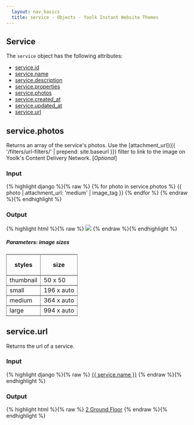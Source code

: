 ```yaml
---
  layout: nav_basics
  title: service - Objects - Yoolk Instant Website Themes
---
```


<h2 class="section-title">Service</h2>

The <code>service</code> object has the following attributes:

<div class="panel">
  <div class="panel-body">
    <ul>
      <li>
        <a href="#id">service.id</a>
      </li>
      <li>
        <a href="#name">service.name</a>
      </li>
      <li>
        <a href="#description">service.description</a>
      </li>
      <li>
        <a href="#properties">service.properties</a>
      </li>
      <li>
        <a href="#photos">service.photos</a>
      </li>
      <li>
        <a href="#created_at">service.created_at</a>
      </li>
      <li>
        <a href="#updated_at">service.updated_at</a>
      </li>
      <li>
        <a href="#url">service.url</a>
      </li>
    </ul>
  </div>
</div>

<h2 class="tags" id="photos">service.photos</h2>

Returns an array of the service's photos. Use the [attachment_url]({{ '/filters/url-filters/' | prepend: site.baseurl }}) filter to link to the image on Yoolk's Content Delivery Network. [*Optional*]

<div class="panel">
  <div class="panel-header">
    <h3>Input</h3>
  </div>
  <div class="panel-body">
{% highlight django %}{% raw %}
{% for photo in service.photos %}
  {{ photo | attachment_url: 'medium' | image_tag }}
{% endfor %}
{% endraw %}{% endhighlight %}
  </div>
</div>

<div class="panel">
  <div class="panel-header">
    <h3>Output</h3>
  </div>
  <div class="panel-body">
{% highlight html %}{% raw %}
<img src="http://s-yoolk-images1.yoolk.com/kh/service_images/medium/1367097277/1250047?1367097277" />
{% endraw %}{% endhighlight %}
  </div>
</div>

<h5 class="sub-section-title">
  Parameters: image sizes
</h5>
<table class="table" rules="all" frame="void">
  <tr>
    <th height="56">styles</th>
    <th>size</th>
  </tr>
  <tr>
    <td>thumbnail</td>
    <td>50 x 50</td>
  </tr>
  <tr>
    <td>small</td>
    <td>196 x auto</td>
  </tr>
  <tr>
    <td>medium</td>
    <td>364 x auto</td>
  </tr>
  <tr>
    <td>large</td>
    <td>994 x auto</td>
  </tr>
</table>

<h2 class="tags" id="url">service.url</h2>

Returns the url of a service.

<div class="panel">
  <div class="panel-header">
    <h3>Input</h3>
  </div>
  <div class="panel-body">
{% highlight django %}{% raw %}
<a href="{{ service.url }}">{{ service.name }}</a>
{% endraw %}{% endhighlight %}
  </div>
</div>

<div class="panel">
  <div class="panel-header">
    <h3>Output</h3>
  </div>
  <div class="panel-body">
{% highlight html %}{% raw %}
<a href="/services/kh12806-office-rental-services/2-ground-floor">2 Ground Floor</a>
{% endraw %}{% endhighlight %}
  </div>
</div>